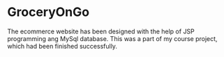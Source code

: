 # GroceryOnGo
The ecommerce website has been designed with the help of JSP programming ang MySql database. This was a part of my course project, which had been finished successfully.
